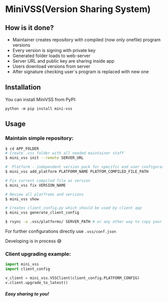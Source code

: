 # MiniVSS(Version Sharing System)

## How is it done?
* Maintainer creates repository with compiled (now only onefile) program versions
* Every version is signing with private key
* Generated folder loads to web-server
* Server URL and public key are sharing inside app
* Users download versions from server
* After signature checking user`s program is replaced with new one

## Installation
You can install MiniVSS from PyPI:

    python -m pip install mini-vss

## Usage
### Maintain simple repository:
```bash
$ cd APP_FOLDER
# Create .vss folder with all needed maintainer staff
$ mini_vss init --remote SERVER_URL

#  Platform - independent version pack for specific end user configurations
$ mini_vss add_platform PLATFORM_NAME PLATFOM_COMPILED_FILE_PATH

# Fix current compiled file as version
$ mini_vss fix VERSION_NAME 

# Review all platfroms and versions
$ mini_vss show 

# Creates client_config.py which should be used by client app
$ mini_vss generate_client_config

$ rsync -a .vss/platforms/ SERVER_PATH # or any other way to copy your`s platforms to server
```
For further configurations directly use `.vss/conf.json`

Developing is in process :sweat_smile:

### Client upgrading example:
```python
import mini_vss
import client_config

v_client = mini_vss.VSSClient(client_config.PLATFORM_CONFIG)
v.client.upgrade_to_latest()
```

#### *Easy sharing to you!*
